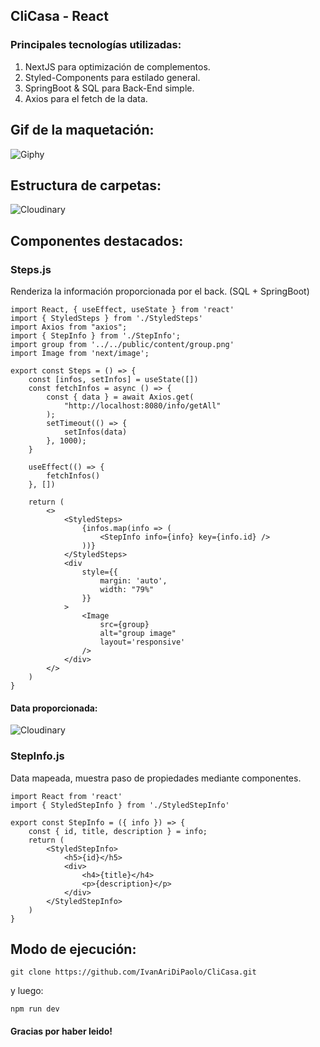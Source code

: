 ## CliCasa - React

### Principales tecnologías utilizadas:
1. NextJS para optimización de complementos.
2. Styled-Components para estilado general.
3. SpringBoot & SQL para Back-End simple.
4. Axios para el fetch de la data.

## Gif de la maquetación:

![Giphy](https://media.giphy.com/media/hs1l2bLhpu2wmDm76c/giphy.gif)

## Estructura de carpetas:

![Cloudinary](https://res.cloudinary.com/ivandipa/image/upload/v1645887966/Organization_wsyxcr.png)

## Componentes destacados:

### Steps.js
Renderiza la información proporcionada por el back. (SQL + SpringBoot)

```
import React, { useEffect, useState } from 'react'
import { StyledSteps } from './StyledSteps'
import Axios from "axios";
import { StepInfo } from './StepInfo';
import group from '../../public/content/group.png'
import Image from 'next/image';

export const Steps = () => {
    const [infos, setInfos] = useState([])
    const fetchInfos = async () => {
        const { data } = await Axios.get(
            "http://localhost:8080/info/getAll"
        );
        setTimeout(() => {
            setInfos(data)
        }, 1000);
    }

    useEffect(() => {
        fetchInfos()
    }, [])

    return (
        <>
            <StyledSteps>
                {infos.map(info => (
                    <StepInfo info={info} key={info.id} />
                ))}
            </StyledSteps>
            <div
                style={{
                    margin: 'auto',
                    width: "79%"
                }}
            >
                <Image
                    src={group}
                    alt="group image"
                    layout='responsive'
                />
            </div>
        </>
    )
}
```

#### Data proporcionada:

![Cloudinary](https://res.cloudinary.com/ivandipa/image/upload/v1645888403/data_jzsxpx.png)


### StepInfo.js
Data mapeada, muestra paso de propiedades mediante componentes.

```
import React from 'react'
import { StyledStepInfo } from './StyledStepInfo'

export const StepInfo = ({ info }) => {
    const { id, title, description } = info;
    return (
        <StyledStepInfo>
            <h5>{id}</h5>
            <div>
                <h4>{title}</h4>
                <p>{description}</p>
            </div>
        </StyledStepInfo>
    )
}
```
## Modo de ejecución:
```
git clone https://github.com/IvanAriDiPaolo/CliCasa.git
```
y luego:
```
npm run dev
```

#### Gracias por haber leido!
